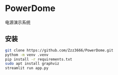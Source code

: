 # PowerDome
电源演示系统
## 安装
``` bash
git clone https://github.com/Zzz3666/PowerDome.git
pythom -m venv .venv
pip install -r requirements.txt
sudo apt install graphviz
streamlit run app.py
```